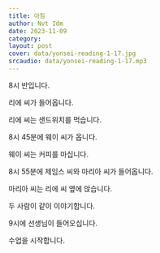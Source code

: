 ```yaml
---
title: 아침
author: Nvt Idm
date: 2023-11-09
category: 
layout: post
cover: data/yonsei-reading-1-17.jpg
srcaudio: data/yonsei-reading-1-17.mp3
---
```


8시 반입니다.

리에 씨가 들어옵니다.

리에 씨는 샌드위치를 먹습니다.

8시 45분에 웨이 씨가 옵니다.

웨이 씨는 커피를 마십니다.

8시 55분에 제임스 씨와 마리아 씨가 들어옵니다.

마리아 씨는 리에 씨 옆에 앉습니다.

두 사람이 같이 이야기합니다.

9시에 선생님이 들어오십니다.

수업을 시작합니다.
